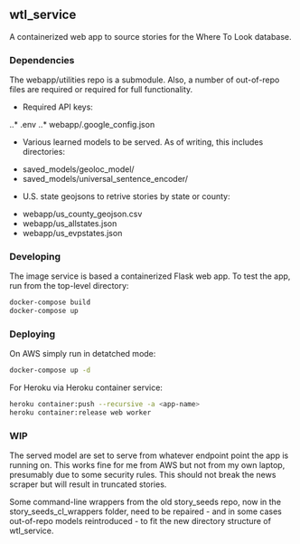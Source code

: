 ## wtl_service
A containerized web app to source stories for the Where To Look database.

### Dependencies

The webapp/utilities repo is a submodule. Also, a number of out-of-repo
files are required or required for full functionality.

* Required API keys:

..* .env 
..*  webapp/.google_config.json

* Various learned models to be served. As of writing, this includes directories:

- saved_models/geoloc_model/
- saved_models/universal_sentence_encoder/

* U.S. state geojsons to retrive stories by state or county:

- webapp/us_county_geojson.csv
- webapp/us_allstates.json
- webapp/us_evpstates.json

### Developing

The image service is based a containerized Flask web app.  To test the app, run
from the top-level directory:

```bash
docker-compose build
docker-compose up
```

### Deploying

On AWS simply run in detatched mode:
```bash
docker-compose up -d
```

For Heroku via Heroku container service:

```bash
heroku container:push --recursive -a <app-name>
heroku container:release web worker 
```

### WIP

The served model are set to serve from whatever endpoint point the app
is running on. This works fine for me from AWS but not from my own
laptop, presumably due to some security rules. This should not break
the news scraper but will result in truncated stories.

Some command-line wrappers from the old story_seeds repo, now in the
story_seeds_cl_wrappers folder, need to be repaired - and in some cases
out-of-repo models reintroduced - to fit the new directory structure
of wtl_service.
